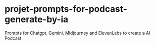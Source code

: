 # projet-prompts-for-podcast-generate-by-ia
Prompts for Chatgpt, Gemini, Midjourney and ElevenLabs to create a AI Podcast
